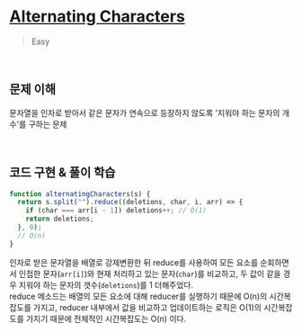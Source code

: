 # [Alternating Characters](https://www.hackerrank.com/challenges/alternating-characters/problem?h_l=interview&playlist_slugs%5B%5D=interview-preparation-kit&playlist_slugs%5B%5D=strings)

> Easy

<br />

## 문제 이해

문자열을 인자로 받아서 같은 문자가 연속으로 등장하지 않도록 '지워야 하는 문자의 개수'를 구하는 문제

<br />

## 코드 구현 & 풀이 학습

```js
function alternatingCharacters(s) {
  return s.split("").reduce((deletions, char, i, arr) => {
    if (char === arr[i - 1]) deletions++; // O(1)
    return deletions;
  }, 0);
  // O(n)
}
```

인자로 받은 문자열을 배열로 강제변환한 뒤 reduce를 사용하여 모든 요소를 순회하면서 인접한 문자(`arr[i]`)와 현재 처리하고 있는 문자(`char`)를 비교하고, 두 값이 같을 경우 지워야 하는 문자의 갯수(`deletions`)를 1 더해주었다.  
reduce 메소드는 배열의 모든 요소에 대해 reducer를 실행하기 때문에 O(n)의 시간복잡도를 가지고, reducer 내부에서 값을 비교하고 업데이트하는 로직은 O(1)의 시간복잡도를 가지기 때문에 전체적인 시간복잡도는 O(n) 이다.
